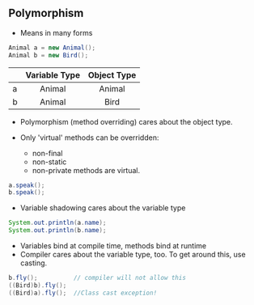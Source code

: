 ## Polymorphism

* Means in many forms  

```java
Animal a = new Animal();
Animal b = new Bird();
```

|   | Variable Type | Object Type|
|---|:-------------:|:----------:|
| a | Animal        | Animal     |
| b | Animal        | Bird       |

* Polymorphism (method overriding) cares about the object type.

* Only 'virtual' methods can be overridden:  
  * non-final  
  * non-static  
  * non-private methods are virtual.  

```java
a.speak();
b.speak();
```

*  Variable shadowing cares about the variable type

```java
System.out.println(a.name);
System.out.println(b.name);
```

* Variables bind at compile time, methods bind at runtime   
* Compiler cares about the variable type, too. To get around this, use casting.

```java
b.fly();          // compiler will not allow this
((Bird)b).fly();
((Bird)a).fly();  //Class cast exception!
```
